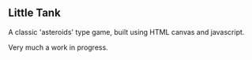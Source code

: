 ## Little Tank

A classic 'asteroids' type game, built using HTML canvas and javascript.

Very much a work in progress.